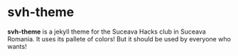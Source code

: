 ---
---

# svh-theme

**svh-theme** is a jekyll theme for the Suceava Hacks club in Suceava Romania. It uses its pallete of colors! But it should be used by everyone who wants!